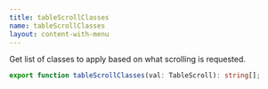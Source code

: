```yaml
---
title: tableScrollClasses
name: tableScrollClasses
layout: content-with-menu
---
```


Get list of classes to apply based on what scrolling is requested.

```ts
export function tableScrollClasses(val: TableScroll): string[];
```
